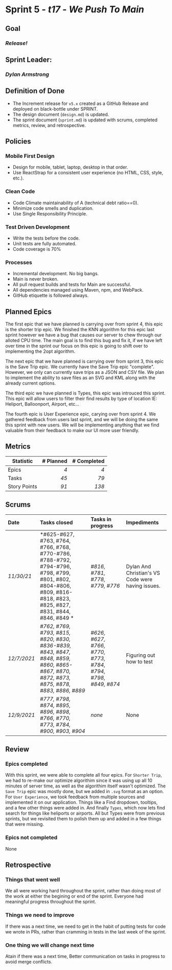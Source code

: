 # Sprint 5 - *t17* - *We Push To Main*

## Goal
### *Release!*

## Sprint Leader: 
### *Dylan Armstrong*

## Definition of Done

* The Increment release for `v5.x` created as a GitHub Release and deployed on black-bottle under SPRINT.
* The design document (`design.md`) is updated.
* The sprint document (`sprint.md`) is updated with scrums, completed metrics, review, and retrospective.

## Policies

### Mobile First Design
* Design for mobile, tablet, laptop, desktop in that order.
* Use ReactStrap for a consistent user experience (no HTML, CSS, style, etc.).

### Clean Code
* Code Climate maintainability of A (technical debt ratio==0).
* Minimize code smells and duplication.
* Use Single Responsibility Principle.

### Test Driven Development
* Write the tests before the code.
* Unit tests are fully automated.
* Code coverage is 70%

### Processes
* Incremental development.  No big bangs.
* Main is never broken. 
* All pull request builds and tests for Main are successful.
* All dependencies managed using Maven, npm, and WebPack.
* GitHub etiquette is followed always.


## Planned Epics
The first epic that we have planned is carrying over from sprint 4, this epic is the shorter trip epic. We finished the KNN algorithm for this epic last sprint however we have a bug that causes our server to chew through our alloted CPU time. The main goal is to find this bug and fix it, if we have left over time in the sprint our focus on this epic is going to shift over to implementing the 2opt algorithm.

The next epic that we have planned is carrying over from sprint 3, this epic is the Save Trip epic. We currently have the Save Trip epic "complete". However, we only can currently save trips as a JSON and CSV file. We plan to implement the ability to save files as an SVG and KML along with the already current options.

The third epic we have planned is Types, this epic was introuced this sprint. This epic will allow users to filter their find results by type of location IE: Heliport, Balloonport, Airport, etc... 

The fourth epic is User Experience epic, carying over from sprint 4. We gathered feedback from users last sprint, and we will be doing the same this sprint with new users. We will be implementing anything that we find valuable from their feedback to make our UI more user friendly.

## Metrics

| Statistic | # Planned | # Completed |
| --- | ---: | ---: |
| Epics | *4* | *4* |
| Tasks |  *45*   | *79* | 
| Story Points |  *91*  | *138* | 


## Scrums

| Date | Tasks closed  | Tasks in progress | Impediments |
| :--- | :--- | :--- | :--- |
| *11/30/21* | *#625-#627, #763, #764, #766, #768, #770-#786, #788-#792, #794-#796, #798, #799, #801, #802, #804-#806, #809, #816-#818, #823, #825, #827, #831, #844, #846, #849 * | *#816, #781, #778, #779, #776* | Dylan And Christian's VS Code were having issues. | 
| *12/7/2021* | *#762, #769, #793, #815, #820, #830, #836-#839, #843, #847, #848, #859, #860, #865-#867, #870, #872, #873, #875, #878, #883, #886, #889* | *#626, #627, #766, #770, #773, #784, #794, #798, #849, #874* | Figuring out how to test |
| *12/9/2021* | *#777, #798, #874, #895, #896, #898, #766, #770, #773, #784, #900, #903, #904* | *none* | None |


## Review

### Epics completed 
With this sprint, we were able to complete all four epics. For `Shorter Trip`, we had to re-make our optimize algorithim since it was using up all 10 minutes of server time, as well as the algorithim itself wasn't optimized. The `Save Trip` epic was mostly done, but we added in `.svg` format as an option. For `User Experience`, we took feedback from multiple sources and implemented it on our application. Things like a Find dropdown, tooltips, and a few other things were added in. And finally `Types`, which now lets find search for things like heliports or airports. All but Types were from previous sprints, but we revisited them to polish them up and added in a few things that were missing.

### Epics not completed 
None

## Retrospective

### Things that went well
We all were working hard throughout the sprint, rather than doing most of the work at either the begining or end of the sprint. Everyone had meaningful progress throughout the sprint.

### Things we need to improve
If there was a next time, we need to get in the habit of putting tests for code we wrote in PRs, rather than cramming in tests in the last week of the sprint.

### One thing we will change next time
Atain if there was a next time, Better communication on tasks in progress to avoid merge conflicts.